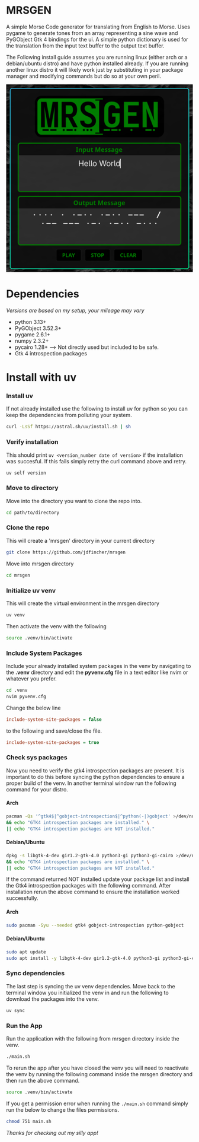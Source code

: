 # MRSGEN
A simple Morse Code generator for translating from English to Morse. Uses pygame to generate tones from an array representing a sine wave and PyGObject Gtk 4 bindings for the ui. A simple python dictionary is used for the translation from the input text buffer to the output text buffer.  

The Following install guide assumes you are running linux (either arch or a debian/ubuntu distro) and have python installed already. If you are running another linux distro it will likely work just by substituting in your package manager and modifying commands but do so at your own peril.    

![MRSGEN](image/mrsgen.png)

# Dependencies
*Versions are based on my setup, your mileage may vary*
- python 3.13+ 
- PyGObject 3.52.3+
- pygame 2.6.1+
- numpy 2.3.2+
- pycairo 1.28+ --> Not directly used but included to be safe. 
- Gtk 4 introspection packages 

# Install with uv
### Install uv
If not already installed use the following to install uv for python so you can keep the dependencies from polluting your system. 
```bash
curl -LsSf https://astral.sh/uv/install.sh | sh
```

### Verify installation
This should print `uv <version_number date of version>` if the installation was succesful. If this fails simply retry the curl command above and retry.  
```bash
uv self version
```

### Move to directory
Move into the directory you want to clone the repo into.
```bash
cd path/to/directory
```

### Clone the repo
This will create a 'mrsgen' directory in your current directory
```bash
git clone https://github.com/jdfincher/mrsgen
```

Move into mrsgen directory
```bash
cd mrsgen
```

### Initialize uv venv
This will create the virtual environment in the mrsgen directory
```bash
uv venv
```

Then activate the venv with the following
```bash
source .venv/bin/activate
```

### Include System Packages
Include your already installed system packages in the venv by navigating to the **.venv** directory and edit the **pyvenv.cfg** file in a text editor like nvim or whatever you prefer.
```bash
cd .venv
nvim pyvenv.cfg
```

Change the below line 
```cfg
include-system-site-packages = false 
```

to the following and save/close the file. 
```cfg
include-system-site-packages = true
```
### Check sys packages
Now you need to verify the gtk4 introspection packages are present. It is important to do this before syncing the python dependencies to ensure a proper build of the venv. In another terminal window run the following command for your distro. 
#### Arch 
```bash
pacman -Qs '^gtk4$|^gobject-introspection$|^python(-|)gobject' >/dev/null \
&& echo "GTK4 introspection packages are installed." \
|| echo "GTK4 introspection packages are NOT installed."
```
#### Debian/Ubuntu
```bash
dpkg -s libgtk-4-dev gir1.2-gtk-4.0 python3-gi python3-gi-cairo >/dev/null 2>&1 \
&& echo "GTK4 introspection packages are installed." \
|| echo "GTK4 introspection packages are NOT installed."
```

If the command returned NOT installed update your package list and install the Gtk4 introspection packages with the following command. After installation rerun the above command to ensure the installation worked successfully. 
#### Arch
```bash
sudo pacman -Syu --needed gtk4 gobject-introspection python-gobject
```
#### Debian/Ubuntu
```bash
sudo apt update
sudo apt install -y libgtk-4-dev gir1.2-gtk-4.0 python3-gi python3-gi-cairo
```

### Sync dependencies
The last step is syncing the uv venv dependencies. Move back to the terminal window you initialized the venv in and run the following to download the packages into the venv.
```bash
uv sync
```

### Run the App
Run the application with the following from mrsgen directory inside the venv. 
```bash
./main.sh
```

To rerun the app after you have closed the venv you will need to reactivate the venv by running the following command inside the mrsgen directory and then run the above command. 
```bash
source .venv/bin/activate
```

If you get a permission error when running the `./main.sh` command simply run the below to change the files permissions. 
```bash
chmod 751 main.sh
```

*Thanks for checking out my silly app!*
